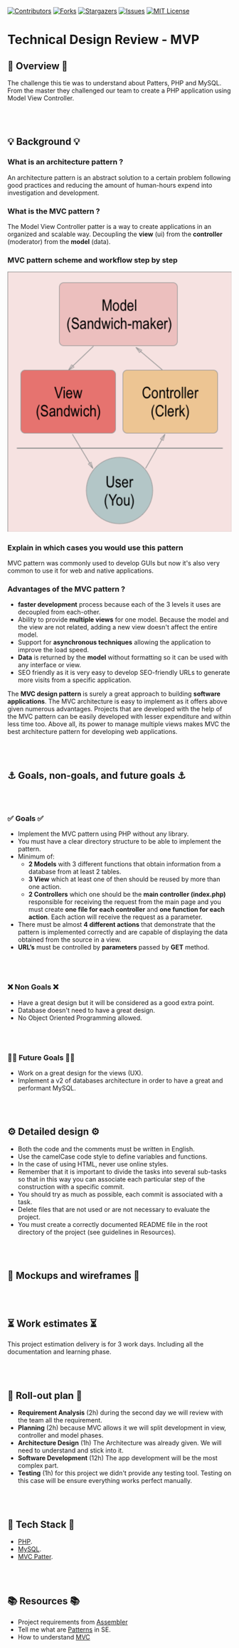 [![Contributors][contributors-shield]][contributors-url]
[![Forks][forks-shield]][forks-url]
[![Stargazers][stars-shield]][stars-url]
[![Issues][issues-shield]][issues-url]
[![MIT License][license-shield]][license-url]

# Technical Design Review - MVP

## 🔮 Overview 🔮
The challenge this tie was to understand about Patters, PHP and MySQL. From the master they challenged our team to create a PHP application using Model View Controller.

<br></br>

## 💡 Background 💡

### What is an architecture pattern ?
An architecture pattern is an abstract solution to a certain problem following good practices and reducing the amount of human-hours expend into investigation and development.

### What is the MVC pattern ?
The Model View Controller patter is a way to create applications in an organized and scalable way. Decoupling the **view** (ui) from the **controller** (moderator) from the **model** (data).

### MVC pattern scheme and workflow step by step

<img src="images/mvc_schema.png">

### Explain in which cases you would use this pattern
MVC pattern was commonly used to develop GUIs but now it's also very common to use it for web and native applications.

### Advantages of the MVC pattern ?
- **faster development** process because each of the 3 levels it uses are decoupled from each-other.
- Ability to provide **multiple views** for one model. Because the model and the view are not related, adding a new view doesn't affect the entire model.
- Support for **asynchronous techniques** allowing the application to improve the load speed.
- **Data** is returned by the **model** without formatting so it can be used with any interface or view.
- SEO friendly as it is very easy to develop SEO-friendly URLs to generate more visits from a specific application.

The **MVC design pattern** is surely a great approach to building **software applications**. The MVC architecture is easy to implement as it offers above given numerous advantages. Projects that are developed with the help of the MVC pattern can be easily developed with lesser expenditure and within less time too. Above all, its power to manage multiple views makes MVC the best architecture pattern for developing web applications.

<br></br>

## ⚓ Goals, non-goals, and future goals ⚓

<br></br>

### ✅ Goals ✅
- Implement the MVC pattern using PHP without any library.
- You must have a clear directory structure to be able to implement the pattern.
- Minimum of:
    - **2 Models** with 3 different functions that obtain information from a database from at least 2 tables.
    - **3 View** which at least one of then should be reused by more than one action.
    - **2 Controllers** which one should be the **main controller (index.php)** responsible for receiving the request from the  main page and you must create **one file for each controller** and **one function for each action**. Each action will receive the request as a parameter.
- There must be almost **4 different actions** that demonstrate that the pattern is implemented correctly and are capable of displaying the data obtained from the source in a view.
- **URL’s** must be controlled by **parameters** passed by **GET** method.

<br></br>

### ❌ Non Goals ❌

- Have a great design but it will be considered as a good extra point.
- Database doesn't need to have a great design.
- No Object Oriented Programming allowed.

<br></br>

### 🤞🏻  Future Goals 🤞🏻

- Work on a great design for the views (UX).
- Implement a v2 of databases architecture in order to have a great and performant MySQL.

<br></br>

## ⚙️ Detailed design ⚙️

- Both the code and the comments must be written in English.
- Use the camelCase code style to define variables and functions.
- In the case of using HTML, never use online styles.
- Remember that it is important to divide the tasks into several sub-tasks so that in this way you can associate each particular step of the construction with a specific commit.
- You should try as much as possible, each commit is associated with a task.
- Delete files that are not used or are not necessary to evaluate the project.
- You must create a correctly documented README file in the root directory of the project (see guidelines in Resources).

<br></br>

## 🎨 Mockups and wireframes 🎨

<br></br>

## ⏳ Work estimates ⏳

This project estimation delivery is for 3 work days. Including all the documentation and learning phase.

<br></br>

## 🚀 Roll-out plan 🚀
- **Requirement Analysis** (2h) during the second day we will review with the team all the requirement.
- **Planning** (2h) because MVC allows it we will split development in view, controller and model phases.
- **Architecture Design** (1h) The Architecture was already given. We will need to understand and stick into it. 
- **Software Development** (12h) The app development will be the most complex part.
- **Testing** (1h) for this project we didn't provide any testing tool. Testing on this case will be ensure everything works perfect manually.

<br></br>

## 🤖 Tech Stack 🤖

- [PHP](https://www.php.net/docs.php).
- [MySQL](https://dev.mysql.com/doc/).
- [MVC Patter](https://en.wikipedia.org/wiki/Model).

<br></br>

## 📚 Resources 📚
* Project requirements from [Assembler](https://docs.google.com/document/d/1g6INDHOTj5wDHr47_osXRirmloEMXURqnQSsq0nOVSQ/edit#heading=h.b804dentmutd)
* Tell me what are [Patterns](https://en.wikipedia.org/wiki/Software_design_pattern) in SE.
* How to understand [MVC](https://www.freecodecamp.org/news/simplified-explanation-to-mvc-5d307796df30/)

<!-- MARKDOWN LINKS & IMAGES -->
<!-- https://www.markdownguide.org/basic-syntax/#reference-style-links -->
[contributors-shield]: https://img.shields.io/github/contributors/VictorGreco/php-mvc-pattern.svg?style=flat-square
[contributors-url]: https://github.com/VictorGreco/php-mvc-pattern/graphs/contributors
[forks-shield]: https://img.shields.io/github/forks/VictorGreco/php-mvc-pattern.svg?style=flat-square
[forks-url]: https://github.com/VictorGreco/php-mvc-pattern/network/members
[stars-shield]: https://img.shields.io/github/stars/VictorGreco/php-mvc-pattern.svg?style=flat-square
[stars-url]: https://github.com/VictorGreco/php-mvc-pattern/stargazers
[issues-shield]: https://img.shields.io/github/issues/VictorGreco/php-mvc-pattern.svg?style=flat-square
[issues-url]: https://github.com/VictorGreco/php-mvc-pattern/issues
[license-shield]: https://img.shields.io/github/license/VictorGreco/php-mvc-pattern.svg?style=flat-square
[license-url]: https://github.com/VictorGreco/php-mvc-pattern/blob/master/LICENSE.txt
[linkedin-shield]: https://img.shields.io/badge/-LinkedIn-black.svg?style=flat-square&logo=linkedin&colorB=555